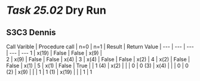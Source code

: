 # _Task 25.02_ Dry Run
## S3C3 Dennis

Call Varible | Procedure call | n=0 | n=1 | Result | Return Value |
--- | --- | --- | --- | ---
1 | x(19) | False | False | x(9) |  
2 | x(9) | False | False | x(4) |
3 | x(4) | False | False | x(2) |
4 | x(2) | False | False | x(1) |
5 | x(1) | False | True |  | 1
(4) | x(2) |  |  | 0 | 0
(3) | x(4) |  |  | 0 | 0
(2) | x(9) |  |  | 1 | 1
(1) | x(19) |  |  | 1 | 1
